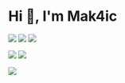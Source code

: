 # Hi 👋, I'm Mak4ic

![](https://img.shields.io/badge/OS-Linux-informational?style=flat-square&logo=linux&logoColor=white&color=ff7700&bgcolor=110d17)
![](https://img.shields.io/badge/Editor-VS%20Code-informational?style=flat-square&logo=visual-studio-code&logoColor=white&color=ff7700)
![](https://img.shields.io/badge/Code-TypeScript-informational?style=flat-square&logo=typescript&logoColor=white&color=ff7700)

![](https://komarev.com/ghpvc/?username=fluffymak4ic&style=flat-square&color=ff7700)
![](https://img.shields.io/twitter/follow/mak4ic?logo=twitter&style=flat-square&logoColor=white&color=ff7700)

![](https://github-readme-stats.vercel.app/api/?username=fluffymak4ic&show_icons=true&title_color=fff&icon_color=ff7700&text_color=fff&bg_color=151515)
